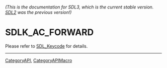 ###### (This is the documentation for SDL3, which is the current stable version. [SDL2](https://wiki.libsdl.org/SDL2/) was the previous version!)
# SDLK_AC_FORWARD

Please refer to [SDL_Keycode](SDL_Keycode) for details.

----
[CategoryAPI](CategoryAPI), [CategoryAPIMacro](CategoryAPIMacro)

